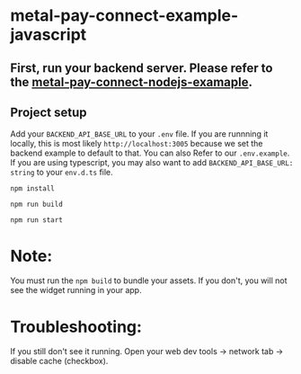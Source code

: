 # metal-pay-connect-example-javascript

## First, run your backend server. Please refer to the [metal-pay-connect-nodejs-examaple](https://github.com/MetalPay/metal-pay-connect-nodejs-example).

## Project setup

Add your `BACKEND_API_BASE_URL` to your `.env` file. If you are runnning it locally, this is most likely `http://localhost:3005` because we set the backend example to default to that. You can also Refer to our `.env.example`. If you are using typescript, you may also want to add `BACKEND_API_BASE_URL: string` to your `env.d.ts` file.

```
npm install
```

```
npm run build
```

```
npm run start
```

# Note:

You must run the `npm build` to bundle your assets. If you don't, you will not see the widget running in your app.

# Troubleshooting:

If you still don't see it running. Open your web dev tools -> network tab -> disable cache (checkbox).

